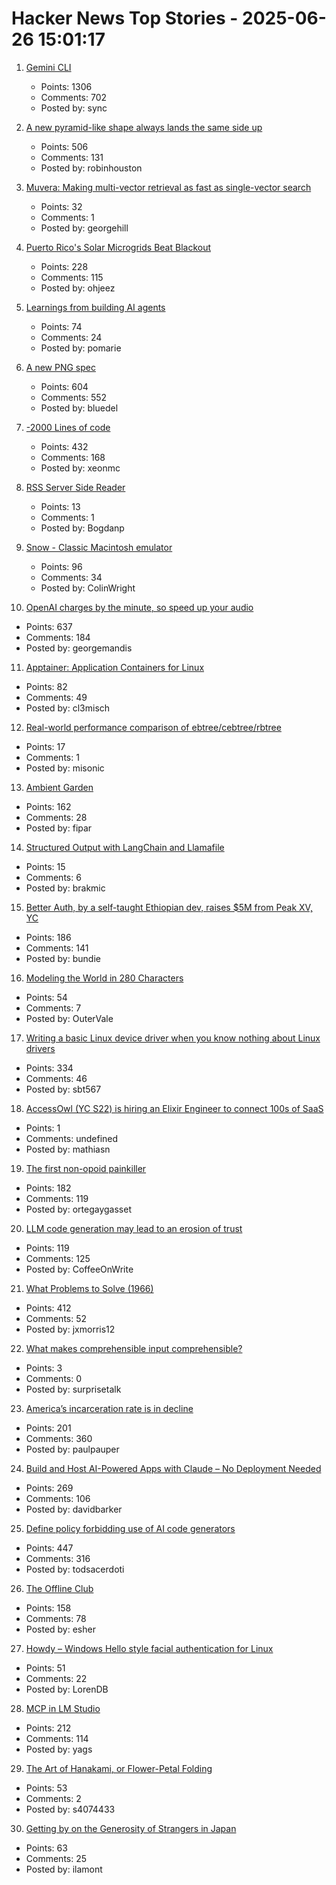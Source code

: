 # Hacker News Top Stories - 2025-06-26 15:01:17

1. [Gemini CLI](https://blog.google/technology/developers/introducing-gemini-cli-open-source-ai-agent/)
   - Points: 1306
   - Comments: 702
   - Posted by: sync

2. [A new pyramid-like shape always lands the same side up](https://www.quantamagazine.org/a-new-pyramid-like-shape-always-lands-the-same-side-up-20250625/)
   - Points: 506
   - Comments: 131
   - Posted by: robinhouston

3. [Muvera: Making multi-vector retrieval as fast as single-vector search](https://research.google/blog/muvera-making-multi-vector-retrieval-as-fast-as-single-vector-search/)
   - Points: 32
   - Comments: 1
   - Posted by: georgehill

4. [Puerto Rico's Solar Microgrids Beat Blackout](https://spectrum.ieee.org/puerto-rico-solar-microgrids)
   - Points: 228
   - Comments: 115
   - Posted by: ohjeez

5. [Learnings from building AI agents](https://www.cubic.dev/blog/learnings-from-building-ai-agents)
   - Points: 74
   - Comments: 24
   - Posted by: pomarie

6. [A new PNG spec](https://www.programmax.net/articles/png-is-back/)
   - Points: 604
   - Comments: 552
   - Posted by: bluedel

7. [-2000 Lines of code](https://www.folklore.org/Negative_2000_Lines_Of_Code.html)
   - Points: 432
   - Comments: 168
   - Posted by: xeonmc

8. [RSS Server Side Reader](https://matklad.github.io/2025/06/26/rssssr.html)
   - Points: 13
   - Comments: 1
   - Posted by: Bogdanp

9. [Snow - Classic Macintosh emulator](https://snowemu.com/)
   - Points: 96
   - Comments: 34
   - Posted by: ColinWright

10. [OpenAI charges by the minute, so speed up your audio](https://george.mand.is/2025/06/openai-charges-by-the-minute-so-make-the-minutes-shorter/)
   - Points: 637
   - Comments: 184
   - Posted by: georgemandis

11. [Apptainer: Application Containers for Linux](https://apptainer.org/)
   - Points: 82
   - Comments: 49
   - Posted by: cl3misch

12. [Real-world performance comparison of ebtree/cebtree/rbtree](http://wtarreau.blogspot.com/2025/06/real-world-performance-comparison-of.html)
   - Points: 17
   - Comments: 1
   - Posted by: misonic

13. [Ambient Garden](https://ambient.garden)
   - Points: 162
   - Comments: 28
   - Posted by: fipar

14. [Structured Output with LangChain and Llamafile](https://blog.brakmic.com/structured-output-with-langchain-and-llamafile/)
   - Points: 15
   - Comments: 6
   - Posted by: brakmic

15. [Better Auth, by a self-taught Ethiopian dev, raises $5M from Peak XV, YC](https://techcrunch.com/2025/06/25/this-self-taught-ethiopian-dev-built-an-authentication-tool-and-got-into-yc/)
   - Points: 186
   - Comments: 141
   - Posted by: bundie

16. [Modeling the World in 280 Characters](https://tympanus.net/codrops/2025/06/23/modeling-the-world-in-280-characters/)
   - Points: 54
   - Comments: 7
   - Posted by: OuterVale

17. [Writing a basic Linux device driver when you know nothing about Linux drivers](https://crescentro.se/posts/writing-drivers/)
   - Points: 334
   - Comments: 46
   - Posted by: sbt567

18. [AccessOwl (YC S22) is hiring an Elixir Engineer to connect 100s of SaaS](https://www.ycombinator.com/companies/accessowl/jobs/1shGwy2-senior-software-engineer-elixir-focus)
   - Points: 1
   - Comments: undefined
   - Posted by: mathiasn

19. [The first non-opoid painkiller](https://www.worksinprogress.news/p/the-first-non-opioid-painkiller)
   - Points: 182
   - Comments: 119
   - Posted by: ortegaygasset

20. [LLM code generation may lead to an erosion of trust](https://jaysthoughts.com/aithoughts1)
   - Points: 119
   - Comments: 125
   - Posted by: CoffeeOnWrite

21. [What Problems to Solve (1966)](http://genius.cat-v.org/richard-feynman/writtings/letters/problems)
   - Points: 412
   - Comments: 52
   - Posted by: jxmorris12

22. [What makes comprehensible input comprehensible?](https://cij-analysis.streamlit.app)
   - Points: 3
   - Comments: 0
   - Posted by: surprisetalk

23. [America’s incarceration rate is in decline](https://www.theatlantic.com/ideas/archive/2025/06/prisoner-populations-are-plummeting/683310/)
   - Points: 201
   - Comments: 360
   - Posted by: paulpauper

24. [Build and Host AI-Powered Apps with Claude – No Deployment Needed](https://www.anthropic.com/news/claude-powered-artifacts)
   - Points: 269
   - Comments: 106
   - Posted by: davidbarker

25. [Define policy forbidding use of AI code generators](https://github.com/qemu/qemu/commit/3d40db0efc22520fa6c399cf73960dced423b048)
   - Points: 447
   - Comments: 316
   - Posted by: todsacerdoti

26. [The Offline Club](https://www.theoffline-club.com)
   - Points: 158
   - Comments: 78
   - Posted by: esher

27. [Howdy – Windows Hello style facial authentication for Linux](https://github.com/boltgolt/howdy)
   - Points: 51
   - Comments: 22
   - Posted by: LorenDB

28. [MCP in LM Studio](https://lmstudio.ai/blog/lmstudio-v0.3.17)
   - Points: 212
   - Comments: 114
   - Posted by: yags

29. [The Art of Hanakami, or Flower-Petal Folding](https://origamiusa.org/thefold/article/art-hanakami-or-flower-petal-folding)
   - Points: 53
   - Comments: 2
   - Posted by: s4074433

30. [Getting by on the Generosity of Strangers in Japan](https://theworld.org/stories/2025/06/20/out-of-eden-walk-getting-by-on-the-generosity-of-strangers)
   - Points: 63
   - Comments: 25
   - Posted by: ilamont

